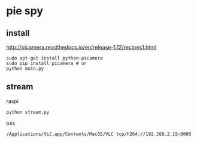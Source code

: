 # pie spy

## install
http://picamera.readthedocs.io/en/release-1.12/recipes1.html
```
sudo apt-get install python-picamera
sudo pip install picamera # or
python main.py
```

## stream
raspi
```
python stream.py
```
osx
```
/Applications/VLC.app/Contents/MacOS/VLC tcp/h264://192.168.2.19:8000
```
